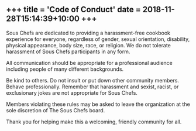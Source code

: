 +++
title = 'Code of Conduct'
date = 2018-11-28T15:14:39+10:00
+++
---

Sous Chefs are dedicated to providing a harassment-free cookbook experience for everyone, regardless of gender, sexual orientation, disability, physical appearance, body size, race, or religion. We do not tolerate harassment of Sous Chefs participants in any form.

All communication should be appropriate for a professional audience including people of many different backgrounds.

Be kind to others. Do not insult or put down other community members. Behave professionally. Remember that harassment and sexist, racist, or exclusionary jokes are not appropriate for Sous Chefs.

Members violating these rules may be asked to leave the organization at the sole discretion of The Sous Chefs board.

Thank you for helping make this a welcoming, friendly community for all.
